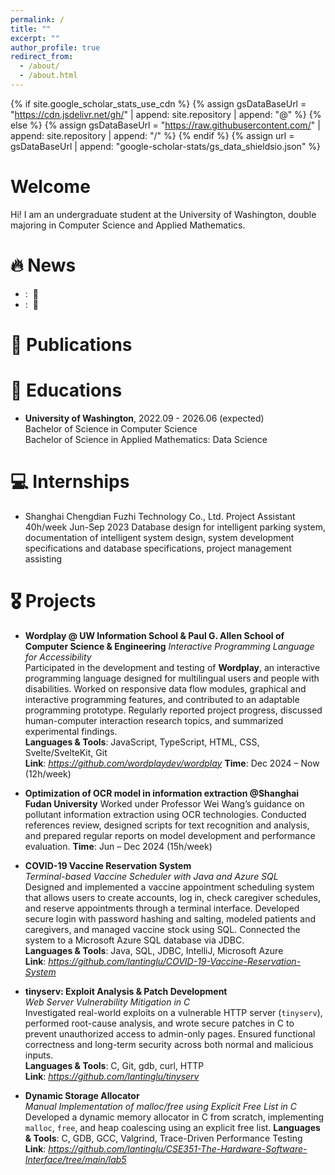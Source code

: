 ```yaml
---
permalink: /
title: ""
excerpt: ""
author_profile: true
redirect_from: 
  - /about/
  - /about.html
---
```


{% if site.google_scholar_stats_use_cdn %}
{% assign gsDataBaseUrl = "https://cdn.jsdelivr.net/gh/" | append: site.repository | append: "@" %}
{% else %}
{% assign gsDataBaseUrl = "https://raw.githubusercontent.com/" | append: site.repository | append: "/" %}
{% endif %}
{% assign url = gsDataBaseUrl | append: "google-scholar-stats/gs_data_shieldsio.json" %}

<span class='anchor' id='about-me'></span>

# Welcome
Hi! I am an undergraduate student at the University of Washington, double majoring in Computer Science and Applied Mathematics.

# 🔥 News
- : &nbsp;🎉
- : &nbsp;🎉

# 📝 Publications 


# 📖 Educations
-  **University of Washington**, 2022.09 - 2026.06 (expected)<br>
Bachelor of Science in Computer Science<br>
Bachelor of Science in Applied Mathematics: Data Science

# 💻 Internships
- Shanghai Chengdian Fuzhi Technology Co., Ltd. Project Assistant 40h/week Jun-Sep 2023
Database design for intelligent parking system, documentation of intelligent system design, system
development specifications and database specifications, project management assisting

# 🎖 Projects
- **Wordplay @ UW Information School & Paul G. Allen School of Computer Science & Engineering** 
  *Interactive Programming Language for Accessibility*  
  Participated in the development and testing of **Wordplay**, an interactive programming language designed for multilingual users and people with disabilities. Worked on responsive data flow modules, graphical and interactive programming features, and contributed to an adaptable programming prototype. Regularly reported project progress, discussed human-computer interaction research topics, and summarized experimental findings.  
  **Languages & Tools**: JavaScript, TypeScript, HTML, CSS, Svelte/SvelteKit, Git  
  **Link**: *https://github.com/wordplaydev/wordplay*
  **Time**: Dec 2024 – Now (12h/week)

- **Optimization of OCR model in information extraction @Shanghai Fudan University**
  Worked under Professor Wei Wang’s guidance on pollutant information extraction using OCR technologies. Conducted references review, designed scripts for text recognition and analysis, and prepared regular reports on model development and performance evaluation. 
  **Time**: Jun – Dec 2024 (15h/week)

- **COVID-19 Vaccine Reservation System**  
  *Terminal-based Vaccine Scheduler with Java and Azure SQL*  
  Designed and implemented a vaccine appointment scheduling system that allows users to create accounts, log in, check caregiver schedules, and reserve appointments through a terminal interface. Developed secure login with password hashing and salting, modeled patients and caregivers, and managed vaccine stock using SQL. Connected the system to a Microsoft Azure SQL database via JDBC.  
  **Languages & Tools**: Java, SQL, JDBC, IntelliJ, Microsoft Azure  
  **Link**: *https://github.com/lantinglu/COVID-19-Vaccine-Reservation-System*

- **tinyserv: Exploit Analysis & Patch Development**  
  *Web Server Vulnerability Mitigation in C*  
  Investigated real-world exploits on a vulnerable HTTP server (`tinyserv`), performed root-cause analysis, and wrote secure patches in C to prevent unauthorized access to admin-only pages. Ensured functional correctness and long-term security across both normal and malicious inputs.  
  **Languages & Tools**: C, Git, gdb, curl, HTTP  
  **Link**: *https://github.com/lantinglu/tinyserv*

- **Dynamic Storage Allocator**  
  *Manual Implementation of malloc/free using Explicit Free List in C*  
  Developed a dynamic memory allocator in C from scratch, implementing `malloc`, `free`, and heap coalescing using an explicit free list. 
  **Languages & Tools**: C, GDB, GCC, Valgrind, Trace-Driven Performance Testing  
  **Link**: *https://github.com/lantinglu/CSE351-The-Hardware-Software-Interface/tree/main/lab5*  



